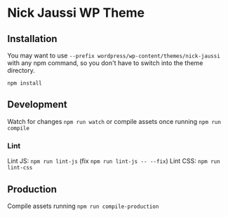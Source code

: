 # Nick Jaussi WP Theme

## Installation

You may want to use `--prefix wordpress/wp-content/themes/nick-jaussi` with any npm command, so you don't have to switch into the theme directory.

`npm install`


## Development

Watch for changes `npm run watch` or compile assets once running `npm run compile`

### Lint

Lint JS: `npm run lint-js` (fix `npm run lint-js -- --fix`)
Lint CSS: `npm run lint-css`


## Production

Compile assets running `npm run compile-production`

